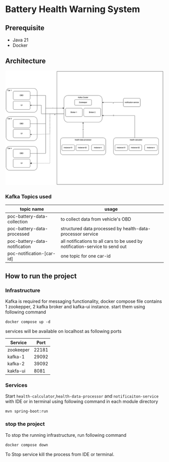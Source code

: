 # Battery Health Warning System

## Prerequisite

- Java 21
- Docker

## Architecture

![alt architecture-diagrm](./images/architecture-diagram.png)

### Kafka Topics used

| topic name                    | usage                                                                        |
|-------------------------------|------------------------------------------------------------------------------|
| poc-battery-data-collection   | to collect data from vehicle's OBD                                           |
| poc-battery-data-processed    | structured data processed by health-data-processor service                   |
| poc-battery-data-notification | all notifications to all cars to be used by notification-service to send out |
| poc-notification-[car-id]     | one topic for one car-id                                                     |


## How to run the project

### Infrastructure

Kafka is required for messaging functionality, docker compose file contains 1 zookepper, 2 kafka broker and kafka-ui
instance. start them using following command

```shell
docker compose up -d
```

services will be available on localhost as following ports

| Service   | Port  |
|-----------|-------|
| zookeeper | 22181 |
| kafka-1   | 29092 |
| kafka-2   | 39092 |
| kakfa-ui  | 8081  |

### Services

Start `health-calculator`,`health-data-processor` and `notificaiton-service` with IDE or in terminal using following
command in each module directory

```shell
mvn spring-boot:run
```

### stop the project

To stop the running infrastructure, run following command

```shell
docker compose down
```

To Stop service kill the process from IDE or terminal.